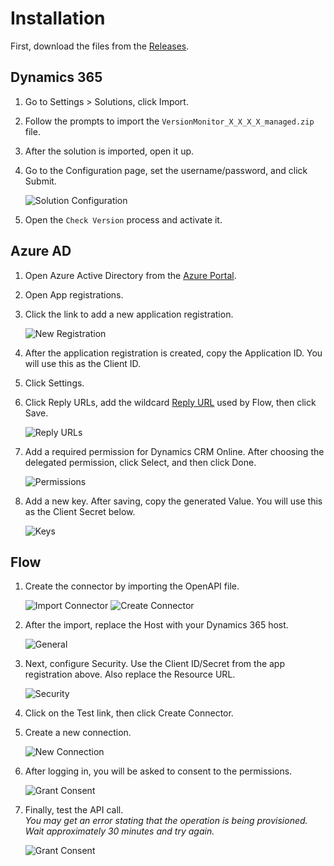 # Installation
First, download the files from the [Releases](../../../releases).

## Dynamics 365
1. Go to Settings > Solutions, click Import.
 
2. Follow the prompts to import the `VersionMonitor_X_X_X_X_managed.zip` file.

3. After the solution is imported, open it up.

4. Go to the Configuration page, set the username/password, and click Submit.

   ![](./VersionMonitor_Solution_Config.png "Solution Configuration")

5. Open the `Check Version` process and activate it.

## Azure AD
1. Open Azure Active Directory from the [Azure Portal](https://portal.azure.com).

2. Open App registrations.

3. Click the link to add a new application registration.

   ![](./AzureAD_Create.png "New Registration")

4. After the application registration is created, copy the Application ID.  You will use this as the Client ID.

5. Click Settings.

6. Click Reply URLs, add the wildcard [Reply URL](https://*.consent.azure-apim.net/redirect) used by Flow, then click Save.

   ![](./AzureAD_ReplyURLs.png "Reply URLs")

7. Add a required permission for Dynamics CRM Online.  After choosing the delegated permission, click Select, and then click Done.

   ![](./AzureAD_Permissions.png "Permissions")

8. Add a new key. After saving, copy the generated Value.  You will use this as the Client Secret below.

   ![](./AzureAD_Keys.png "Keys")


## Flow
1. Create the connector by importing the OpenAPI file.

   ![](./Flow_Connector_Import.png "Import Connector")
   ![](./Flow_Connector_Create.png "Create Connector")

2. After the import, replace the Host with your Dynamics 365 host.

   ![](./Flow_Connector_General.png "General")

3. Next, configure Security.  Use the Client ID/Secret from the app registration above.  Also replace the Resource URL.

   ![](./Flow_Connector_Security.png "Security")

4. Click on the Test link, then click Create Connector.

5. Create a new connection.

   ![](./Flow_Connector_NewConnection.png "New Connection")

6. After logging in, you will be asked to consent to the permissions.

   ![](./Flow_Connector_Consent.png "Grant Consent")

7. Finally, test the API call.  
   _You may get an error stating that the operation is being provisioned.  Wait approximately 30 minutes and try again._

   ![](./Flow_Connector_Provisioning.png "Grant Consent")